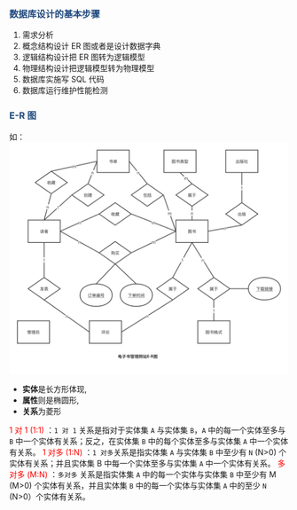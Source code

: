 ### <font color=" #1f497d ">数据库设计的基本步骤</font>

1. 需求分析
2. 概念结构设计 ER 图或者是设计数据字典
3. 逻辑结构设计把 ER 图转为逻辑模型
4. 物理结构设计把逻辑模型转为物理模型
5. 数据库实施写 SQL 代码
6. 数据库运行维护性能检测

### <font color=" #1f497d ">E-R 图</font>

如：
![](https://raw.githubusercontent.com/Clear-Love/image/main/image/%E7%94%B5%E5%AD%90%E4%B9%A6%E7%AE%A1%E7%90%86%E7%BD%91%E7%AB%99E-R%E5%9B%BE.svg)

- **实体**是长方形体现,
- **属性**则是椭圆形,
- **关系**为菱形

<font color="#ff0000">1 对 1 (1:1) </font>：`1 对 1` 关系是指对于实体集 `A` 与实体集 `B`，`A` 中的每一个实体至多与 `B` 中一个实体有关系；反之，在实体集 `B` 中的每个实体至多与实体集 `A` 中一个实体有关系。
<font color="#ff0000">1 对多 (1:N) </font>：`1 对多`关系是指实体集 `A` 与实体集 `B` 中至少有 `N` (N>0) 个实体有关系；并且实体集 B 中每一个实体至多与实体集 `A` 中一个实体有关系。
<font color=" #ff0000 ">多对多 (M:N)</font> ：`多对多` 关系是指实体集 `A` 中的每一个实体与实体集 `B` 中至少有 M (M>0) 个实体有关系，并且实体集 `B` 中的每一个实体与实体集 `A` 中的至少 `N` (N>0）个实体有关系。

